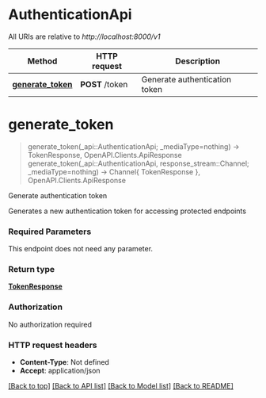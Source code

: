 # AuthenticationApi

All URIs are relative to *http://localhost:8000/v1*

Method | HTTP request | Description
------------- | ------------- | -------------
[**generate_token**](AuthenticationApi.md#generate_token) | **POST** /token | Generate authentication token


# **generate_token**
> generate_token(_api::AuthenticationApi; _mediaType=nothing) -> TokenResponse, OpenAPI.Clients.ApiResponse <br/>
> generate_token(_api::AuthenticationApi, response_stream::Channel; _mediaType=nothing) -> Channel{ TokenResponse }, OpenAPI.Clients.ApiResponse

Generate authentication token

Generates a new authentication token for accessing protected endpoints

### Required Parameters
This endpoint does not need any parameter.

### Return type

[**TokenResponse**](TokenResponse.md)

### Authorization

No authorization required

### HTTP request headers

 - **Content-Type**: Not defined
 - **Accept**: application/json

[[Back to top]](#) [[Back to API list]](../README.md#api-endpoints) [[Back to Model list]](../README.md#models) [[Back to README]](../README.md)

